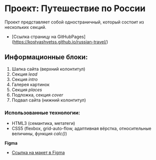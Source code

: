 # Проект: Путешествие по России

Проект представляет собой одностраничный, который состоит из нескольких секций.

- [Ссылка страницу на GitHubPages] (https://kostyashvetss.github.io/russian-travel/)

## Информационные блоки:

1. Шапка сайта (верхний колонтитул)
2. Секция _lead_
3. Секция _intro_
4. Галерея картинок
5. Секция _places_
6. Подложка, секция _cover_
7. Подвал сайта (нижний колонтитул)

### Использованные технологии:

- HTML3 (семантика, метатеги)
- CSS5 (flexbox, grid-auto-flow, адаптивная вёрстка, относительные величины, функция _calc()_)

**Figma**

- [Ссылка на макет в Figma](https://www.figma.com/file/5S2WSbEFL6awjVWJ0NWL8Q/Sprint-3_-Russia-_-desktop-mobile?node-id=28503%3A0)
